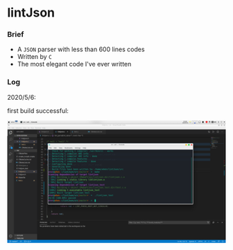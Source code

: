 # lintJson 

### Brief
* A `JSON` parser with less than 600 lines codes 
* Written by `C`
* The most elegant code I've ever written

### Log

2020/5/6:

first build successful:

![buildsuc_1](img/builsuc_1.png)



